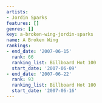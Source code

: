 ```yaml
---
artists:
- Jordin Sparks
features: []
genres: []
key: a-broken-wing-jordin-sparks
name: A Broken Wing
rankings:
- end_date: '2007-06-15'
  rank: 66
  ranking_list: Billboard Hot 100
  start_date: '2007-06-09'
- end_date: '2007-06-22'
  rank: 93
  ranking_list: Billboard Hot 100
  start_date: '2007-06-16'
---
```


